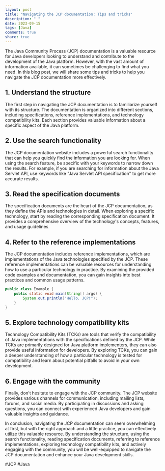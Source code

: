 ```yaml
---
layout: post
title: "Navigating the JCP documentation: Tips and tricks"
description: " "
date: 2023-09-15
tags: [Java]
comments: true
share: true
---
```


The Java Community Process (JCP) documentation is a valuable resource for Java developers looking to understand and contribute to the development of the Java platform. However, with the vast amount of information available, it can sometimes be challenging to find what you need. In this blog post, we will share some tips and tricks to help you navigate the JCP documentation more effectively.

## 1. Understand the structure

The first step in navigating the JCP documentation is to familiarize yourself with its structure. The documentation is organized into different sections, including specifications, reference implementations, and technology compatibility kits. Each section provides valuable information about a specific aspect of the Java platform.

## 2. Use the search functionality

The JCP documentation website includes a powerful search functionality that can help you quickly find the information you are looking for. When using the search feature, be specific with your keywords to narrow down the results. For example, if you are searching for information about the Java Servlet API, use keywords like "Java Servlet API specification" to get more accurate results.

## 3. Read the specification documents

The specification documents are the heart of the JCP documentation, as they define the APIs and technologies in detail. When exploring a specific technology, start by reading the corresponding specification document. It provides a comprehensive overview of the technology's concepts, features, and usage guidelines.

## 4. Refer to the reference implementations

The JCP documentation includes reference implementations, which are implementations of the Java technologies specified by the JCP. These reference implementations can be valuable resources for understanding how to use a particular technology in practice. By examining the provided code examples and documentation, you can gain insights into best practices and common usage patterns.

```java
public class Example {
    public static void main(String[] args) {
        System.out.println("Hello, JCP!");
    }
}
```

## 5. Explore technology compatibility kits

Technology Compatibility Kits (TCKs) are tools that verify the compatibility of Java implementations with the specifications defined by the JCP. While TCKs are primarily designed for Java platform implementers, they can also provide useful information for developers. By exploring TCKs, you can gain a deeper understanding of how a particular technology is tested for compatibility and learn about potential pitfalls to avoid in your own development.

## 6. Engage with the community

Finally, don't hesitate to engage with the JCP community. The JCP website provides various channels for communication, including mailing lists, forums, and social media. By participating in discussions and asking questions, you can connect with experienced Java developers and gain valuable insights and guidance.

In conclusion, navigating the JCP documentation can seem overwhelming at first, but with the right approach and a little practice, you can effectively utilize this valuable resource. By understanding the structure, using the search functionality, reading specification documents, referring to reference implementations, exploring technology compatibility kits, and actively engaging with the community, you will be well-equipped to navigate the JCP documentation and enhance your Java development skills.

#JCP #Java